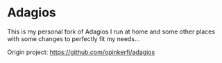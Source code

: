 Adagios
============

This is my personal fork of Adagios I run at home and some other places with some changes to perfectly fit my needs...

Origin project: https://github.com/opinkerfi/adagios
